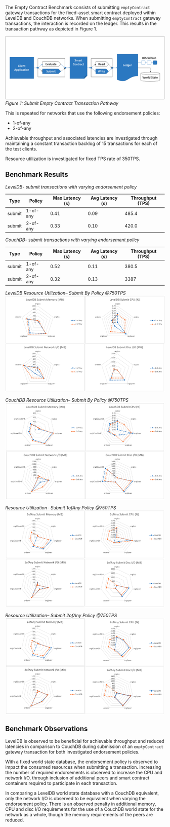 The Empty Contract Benchmark consists of submitting `emptyContract` gateway transactions for the fixed-asset smart contract deployed within LevelDB and CouchDB networks. When submitting `emptyContract` gateway transactions, the interaction is recorded on the ledger. This results in the transaction pathway as depicted in Figure 1.

![submit empty contract pathway](../../../../../diagrams/TransactionRoute_SubmitEmpty.png)*Figure 1: Submit Empty Contract Transaction Pathway*

This is repeated for networks that use the following endorsement policies:
 
 - 1-of-any
 - 2-of-any

Achievable throughput and associated latencies are investigated through maintaining a constant transaction backlog of 15 transactions for each of the test clients.

Resource utilization is investigated for fixed TPS rate of 350TPS.

## Benchmark Results

 *LevelDB- submit transactions with varying endorsement policy*

| Type | Policy | Max Latency (s) | Avg Latency (s) | Throughput (TPS) |
| ---- | ------ | --------------- | --------------- | ---------------- |
| submit | 1-of-any | 0.41 | 0.09 | 485.4 |
| submit | 2-of-any | 0.33 | 0.10 | 420.0 |

*CouchDB- submit transactions with varying endorsement policy*

| Type | Policy | Max Latency (s) | Avg Latency (s) | Throughput (TPS) |
| ---- | ------ | --------------- | --------------- | ---------------- |
| submit | 1-of-any | 0.52 | 0.11 | 380.5 |
| submit | 2-of-any | 0.32 | 0.13 | 3387 |

*LevelDB Resource Utilization– Submit By Policy @750TPS*
![submit empty contract fabric with LevelDB resource utilization](../../../../../charts/1.4.0/nodeJS/nodeSDK/policies/LevelDB_submitByPolicy.png)

*CouchDB Resource Utilization– Submit By Policy @750TPS*
![submit empty contract fabric with CouchDB resource utilization](../../../../../charts/1.4.0/nodeJS/nodeSDK/policies/CouchDB_submitByPolicy.png)

*Resource Utilization– Submit 1ofAny Policy @750TPS*
![submit empty contract fabric with 1ofAny policy resource utilization](../../../../../charts/1.4.0/nodeJS/nodeSDK/policies/Submit_1ofAny.png)

*Resource Utilization– Submit 2ofAny Policy @750TPS*
![submit empty contract fabric with 1ofAny policy resource utilization](../../../../../charts/1.4.0/nodeJS/nodeSDK/policies/Submit_2ofAny.png)

## Benchmark Observations
LevelDB is observed to be beneficial for achievable throughput and reduced latencies in comparison to CouchDB during submission of an `emptyContract` gateway transaction for both investigated endorsement policies.

With a fixed world state database, the endorsement policy is observed to impact the consumed resources when submitting a transaction. Increasing the number of required endorsements is observed to increase the CPU and network I/O, through inclusion of additional peers and smart contract containers required to participate in each transaction.

In comparing a LevelDB world state database with a CouchDB equivalent, only the network I/O is observed to be equivalent when varying the endorsement policy. There is an observed penalty in additional memory, CPU and disc I/O requirements for the use of a CouchDB world state for the network as a whole, though the memory requirements of the peers are reduced.